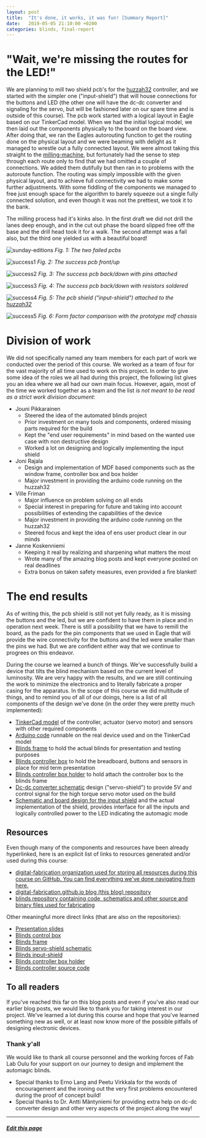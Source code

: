 ```yaml
---
layout: post
title:  "It's done, it works, it was fun! [Summary Report]"
date:   2019-05-05 21:10:00 +0200
categories: blinds, final-report
---
```

# "Wait, we're missing the routes for the LED!"

We are planning to mill two shield pcb's for the [huzzah32] controller, and we started with the simpler one ("input-shield") that will house connections for the buttons and LED (the other one will have the dc-dc converter and signaling for the servo, but will be fashioned later on our spare time and is outside of this course). The pcb work started with a logical layout in Eagle based on our TinkerCad model. When we had the initial logical model, we then laid out the components physically to the board on the board view. After doing that, we ran the Eagles autorouting function to get the routing done on the physical layout and we were beaming with delight as it managed to wrestle out a fully connected layout. We were almost taking this straight to the [milling-machine], but fortunately had the sense to step through each route only to find that we had omitted a couple of connections. We added them dutifully but then ran in to problems with the autoroute function. The routing was simply impossible with the given physical layout, and to achieve full connectivity we had to make some further adjustments. With some fiddling of the components we managed to free just enough space for the algorithm to barely squeeze out a single fully connected solution, and even though it was not the prettiest, we took it to the bank.

The milling process had it's kinks also. In the first draft we did not drill the lanes deep enough, and in the cut out phase the board slipped free off the base and the drill head took it for a walk. The second attempt was a fail also, but the third one yielded us with a beautiful board!

![sunday-editions]
*Fig. 1: The two failed pcbs*

![success1]
*Fig. 2: The success pcb front/up*

![success2]
*Fig. 3: The success pcb back/down with pins attached*

![success3]
*Fig. 4: The success pcb back/down with resistors soldered*

![success4]
*Fig. 5: The pcb shield ("input-shield") attached to the [huzzah32]*

![success5]
*Fig. 6: Form factor comparison with the prototype mdf chassis*

# Division of work

We did not specifically named any team members for each part of work we conducted over the period of this course. We worked as a team of four for the vast majority of all time used to work on this project. In order to give some idea of the roles we all had during this project, the following list gives you an idea where we all had our own main focus. However, again, most of the time we worked together as a team and the list *is not meant to be read as a strict work division document*:
- Jouni Pikkarainen
  - Steered the idea of the automated blinds project
  - Prior investment on many tools and components, ordered missing parts required for the build
  - Kept the "end user requirements" in mind based on the wanted use case with non destructive design
  - Worked a lot on designing and logically implementing the input shield
- Joni Rajala
  - Design and implementation of MDF based components such as the window frame, controller box and box holder
  - Major investment in providing the arduino code running on the huzzah32
- Ville Friman
  - Major influence on problem solving on all ends
  - Special interest in preparing for future and taking into account possibilities of extending the capabilities of the device
  - Major investment in providing the arduino code running on the huzzah32
  - Steered focus and kept the idea of ens user product clear in our minds
- Janne Koskenniemi
  - Keeping it real by realizing and sharpening what matters the most
  - Wrote many of the amazing blog posts and kept everyone posted on real deadlines
  - Extra bonus on taken safety measures, even provided a fire blanket!

# The end results

As of writing this, the pcb shield is still not yet fully ready, as it is missing the buttons and the led, but we are confident to have them in place and in operation next week. There is still a possibility that we have to remill the board, as the pads for the pin components that we used in Eagle that will provide the wire connectivity for the buttons and the led were smaller than the pins we had. But we are confident either way that we continue to progrees on this endeavor.

During the course we learned a bunch of things. We've successfully build a device that tilts the blind mechanism based on the current level of luminosity. We are very happy with the results, and we are still continuing the work to minimize the electronics and to literally fabricate a proper casing for the apparatus. In the scope of this course we did multitude of things, and to remind you of all of our doings, here is a list of all components of the design we've done (in the order they were pretty much implemented):

- [TinkerCad model][blinds-tinkercad] of the controller, actuator (servo motor) and sensors with other required components
- [Arduino code][code] runnable on the real device used and on the TinkerCad model
- [Blinds frame][blinds-frame] to hold the actual blinds for presentation and testing purposes
- [Blinds controller box][blinds-box] to hold the breadboard, buttons and sensors in place for mid term presentation
- [Blinds controller box holder][blinds-box-holder] to hold attach the controller box to the blinds frame
- [Dc-dc converter schematic][servo-shield] design ("servo-shield") to provide 5V and control signal for the high torque servo motor used on the build
- [Schematic and board design for the input shield][input-shield] and the actual implementation of the shield, provides interface for all the inputs and logically controlled power to the LED indicating the automagic mode

## Resources

Even though many of the components and resources have been already hyperlinked, here is an explicit list of links to resources generated and/or used during this course:

* [digital-fabrication organization used for storing all resources during this course on GitHub. You can find everything we've done navigating from here.](https://github.com/digital-fabrication)
* [digital-fabrication.github.io blog (this blog) repository](https://github.com/digital-fabrication/digital-fabrication.github.io)
* [blinds repository containing code, schematics and other source and binary files used for fabricating](https://github.com/digital-fabrication/blinds)

Other meaningful more direct links (that are also on the repositories):

* [Presentation slides](https://github.com/digital-fabrication/digital-fabrication.github.io/blob/master/assets/Automagic%20venetian%20Bliends.pptx)
* [Blinds control box][blinds-box]
* [Blinds frame][blinds-frame]
* [Blinds servo-shield schematic][servo-shield]
* [Blinds input-shield][input-shield]
* [Blinds controller box holder][blinds-box-holder]
* [Blinds controller source code][code]

## To all readers

If you've reached this far on this blog posts and even if you've also read our earlier blog posts, we would like to thank you for taking interest in our project. We've learned a lot during this course and hope that you've learned something new as well, or at least now know more of the possible pitfalls of designing electronic devices.

### Thank y'all

We would like to thank all course personnel and the working forces of Fab Lab Oulu for your support on our journey to design and implement the automagic blinds.

- Special thanks to Erno Lang and Peetu Virkkala for the words of encouragement and the ironing out the very first problems encountered during the proof of concept build!
- Special thanks to Dr. Antti Mäntyniemi for providing extra help on dc-dc converter design and other very aspects of the project along the way!

---

##### <a href="{{ site.github.repository_url }}/tree/master/{{ page.relative_path }}">Edit this page</a>

[sunday-editions]: /assets/pcb/sunday_editions.jpg
[success1]: /assets/pcb/success1.jpg
[success2]: /assets/pcb/success2.jpg
[success3]: /assets/pcb/success_soldered.jpg
[success4]: /assets/pcb/success_attached.jpg
[success5]: /assets/pcb/success_formfactor_comparison.jpg
[huzzah32]: https://www.adafruit.com/product/3405
[milling-machine]: https://www.rolanddga.com/products/3d/srm-20-small-milling-machine
[blinds-tinkercad]: https://www.tinkercad.com/things/hpbrvkqL4Yk
[code]: https://github.com/digital-fabrication/blinds/blob/master/source.ino
[blinds-frame]: https://github.com/digital-fabrication/blinds/tree/master/blinds-frame
[blinds-box]: https://github.com/digital-fabrication/blinds/tree/master/blinds-control-box
[blinds-box-holder]: https://github.com/digital-fabrication/blinds/blob/master/Blinds-koppa.svg
[servo-shield]: https://github.com/digital-fabrication/blinds/tree/master/blinds-shield
[input-shield]: https://github.com/digital-fabrication/blinds/tree/master/blinds-shield/shield-input
